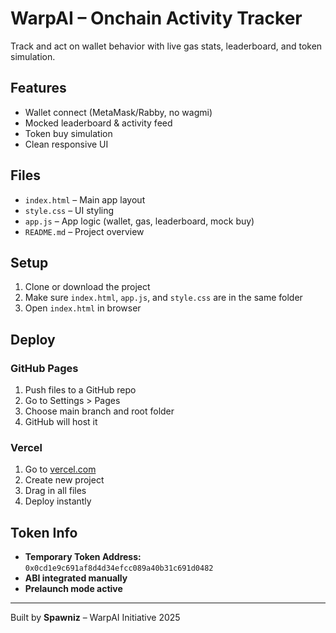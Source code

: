 # WarpAI – Onchain Activity Tracker

Track and act on wallet behavior with live gas stats, leaderboard, and token simulation.

## Features
- Wallet connect (MetaMask/Rabby, no wagmi)
- Mocked leaderboard & activity feed
- Token buy simulation
- Clean responsive UI

## Files
- `index.html` – Main app layout
- `style.css` – UI styling
- `app.js` – App logic (wallet, gas, leaderboard, mock buy)
- `README.md` – Project overview

## Setup
1. Clone or download the project
2. Make sure `index.html`, `app.js`, and `style.css` are in the same folder
3. Open `index.html` in browser

## Deploy
### GitHub Pages
1. Push files to a GitHub repo
2. Go to Settings > Pages
3. Choose main branch and root folder
4. GitHub will host it

### Vercel
1. Go to [vercel.com](https://vercel.com)
2. Create new project
3. Drag in all files
4. Deploy instantly

## Token Info
- **Temporary Token Address:** `0x0cd1e9c691af8d4d34efcc089a40b31c691d0482`
- **ABI integrated manually**
- **Prelaunch mode active**

---

Built by **Spawniz** – WarpAI Initiative 2025
